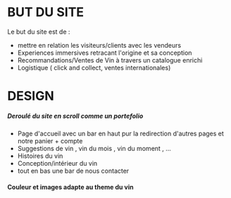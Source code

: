 # BUT DU SITE

Le but du site est de : 
- mettre en relation les visiteurs/clients avec les vendeurs 
- Experiences immersives retracant l'origine et sa conception
- Recommandations/Ventes de Vin à travers un catalogue enrichi
- Logistique ( click and collect, ventes internationales)

# DESIGN 
##### Deroulé du site en scroll comme un portefolio
- Page d'accueil avec un bar en haut pur la redirection d'autres pages et notre panier + compte
- Suggestions de vin , vin du mois , vin du moment , ...
- Histoires du vin 
- Conception/intérieur du vin
- tout en bas une bar de nous contacter 

#### Couleur et images adapte au theme du vin 